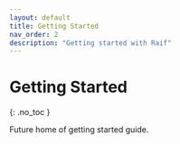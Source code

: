 ```yaml
---
layout: default
title: Getting Started
nav_order: 2
description: "Getting started with Raif"
---
```


# Getting Started
{: .no_toc }

Future home of getting started guide.